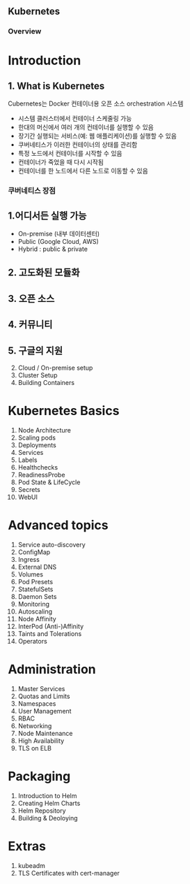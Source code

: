 ## Kubernetes




### Overview

# Introduction
## 1. What is Kubernetes

Cubernetes는 Docker 컨테이너용 오픈 소스 orchestration 시스템

- 시스템 클러스터에서 컨테이너 스케줄링 가능
- 한대의 머신에서 여러 개의 컨테이너를 실행할 수 있음
- 장기간 실행되는 서비스(예: 웹 애플리케이션)를 실행할 수 있음
- 쿠버네티스가 이러한 컨테이너의 상태를 관리함
- 특정 노드에서 컨테이너를 시작할 수 있음
- 컨테이너가 죽었을 때 다시 시작됨
- 컨테이너를 한 노드에서 다른 노드로 이동할 수 있음

### 쿠버네티스 장점
## 1.어디서든 실행 가능
 - On-premise (내부 데이터센터)
 - Public (Google Cloud, AWS)
 - Hybrid : public & private
## 2. 고도화된 모듈화
## 3. 오픈 소스
## 4. 커뮤니티
## 5. 구글의 지원

2. Cloud / On-premise setup
3. Cluster Setup
4. Building Containers

# Kubernetes Basics
1. Node Architecture
2. Scaling pods
3. Deployments
4. Services
5. Labels
6. Healthchecks
7. ReadinessProbe
8. Pod State & LifeCycle
9. Secrets
10. WebUI

# Advanced topics
1. Service auto-discovery
2. ConfigMap
3. Ingress
4. External DNS
5. Volumes
6. Pod Presets
7. StatefulSets
8. Daemon Sets
9. Monitoring
10. Autoscaling
11. Node Affinity
12. InterPod (Anti-)Affinity
13. Taints and Tolerations
14. Operators

# Administration
1. Master Services
2. Quotas and Limits
3. Namespaces
4. User Management
5. RBAC
6. Networking
7. Node Maintenance
8. High Availability
9. TLS on ELB

# Packaging
1. Introduction to Helm
2. Creating Helm Charts
3. Helm Repository
4. Building & Deoloying

# Extras
1. kubeadm
2. TLS Certificates with cert-manager
